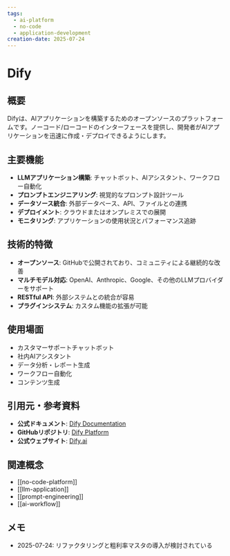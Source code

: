 ```yaml
---
tags:
  - ai-platform
  - no-code
  - application-development
creation-date: 2025-07-24
---
```


# Dify

## 概要
Difyは、AIアプリケーションを構築するためのオープンソースのプラットフォームです。ノーコード/ローコードのインターフェースを提供し、開発者がAIアプリケーションを迅速に作成・デプロイできるようにします。

## 主要機能
- **LLMアプリケーション構築**: チャットボット、AIアシスタント、ワークフロー自動化
- **プロンプトエンジニアリング**: 視覚的なプロンプト設計ツール
- **データソース統合**: 外部データベース、API、ファイルとの連携
- **デプロイメント**: クラウドまたはオンプレミスでの展開
- **モニタリング**: アプリケーションの使用状況とパフォーマンス追跡

## 技術的特徴
- **オープンソース**: GitHubで公開されており、コミュニティによる継続的な改善
- **マルチモデル対応**: OpenAI、Anthropic、Google、その他のLLMプロバイダーをサポート
- **RESTful API**: 外部システムとの統合が容易
- **プラグインシステム**: カスタム機能の拡張が可能

## 使用場面
- カスタマーサポートチャットボット
- 社内AIアシスタント
- データ分析・レポート生成
- ワークフロー自動化
- コンテンツ生成

## 引用元・参考資料
- **公式ドキュメント**: [Dify Documentation](https://docs.dify.ai/)
- **GitHubリポジトリ**: [Dify Platform](https://github.com/langgenius/dify)
- **公式ウェブサイト**: [Dify.ai](https://dify.ai/)

## 関連概念
- [[no-code-platform]]
- [[llm-application]]
- [[prompt-engineering]]
- [[ai-workflow]]

## メモ
- 2025-07-24: リファクタリングと粗利率マスタの導入が検討されている 